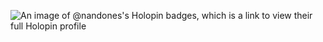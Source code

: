 ![An image of @nandones's Holopin badges, which is a link to view their full Holopin profile](https://holopin.me/nandones)

